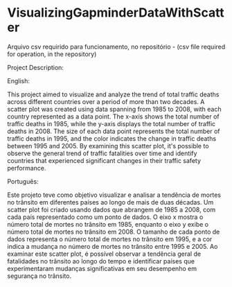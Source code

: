# VisualizingGapminderDataWithScatter

Arquivo csv requirido para funcionamento, no repositório - 
(csv file required for operation, in the repository)


Project Description: 

English:

This project aimed to visualize and analyze the trend of total traffic deaths across different countries over a period of more than two decades. A scatter plot was created using data spanning from 1985 to 2008, with each country represented as a data point. The x-axis shows the total number of traffic deaths in 1985, while the y-axis displays the total number of traffic deaths in 2008. The size of each data point represents the total number of traffic deaths in 1995, and the color indicates the change in traffic deaths between 1995 and 2005. By examining this scatter plot, it's possible to observe the general trend of traffic fatalities over time and identify countries that experienced significant changes in their traffic safety performance.

Português:

Este projeto teve como objetivo visualizar e analisar a tendência de mortes no trânsito em diferentes países ao longo de mais de duas décadas. Um scatter plot foi criado usando dados que abrangem de 1985 a 2008, com cada país representado como um ponto de dados. O eixo x mostra o número total de mortes no trânsito em 1985, enquanto o eixo y exibe o número total de mortes no trânsito em 2008. O tamanho de cada ponto de dados representa o número total de mortes no trânsito em 1995, e a cor indica a mudança no número de mortes no trânsito entre 1995 e 2005. Ao examinar este scatter plot, é possível observar a tendência geral de fatalidades no trânsito ao longo do tempo e identificar países que experimentaram mudanças significativas em seu desempenho em segurança no trânsito.
